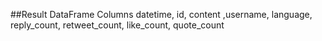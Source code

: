 ##Result DataFrame Columns
datetime, id, content ,username, language, reply_count, retweet_count, like_count, quote_count
